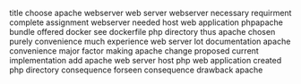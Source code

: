 title choose apache webserver web server webserver necessary requirment complete assignment webserver needed host web application phpapache bundle offered docker see dockerfile php directory thus apache chosen purely convenience much experience web server lot documentation apache convenience major factor making apache change proposed current implementation add apache web server host php web application created php directory consequence forseen consequence drawback apache